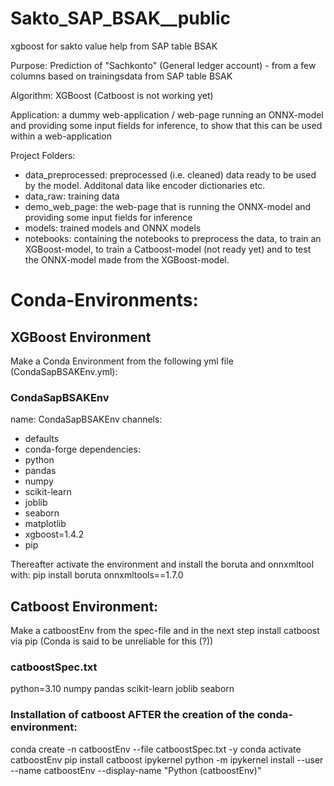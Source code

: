# Sakto_SAP_BSAK__public
xgboost for sakto value help from SAP table BSAK

Purpose:
Prediction of "Sachkonto" (General ledger account) - from a few columns based on trainingsdata from SAP table BSAK

Algorithm: 
XGBoost (Catboost is not working yet)

Application: 
a dummy web-application / web-page running an ONNX-model and providing some input fields for inference, to show that this can be used within a web-application

Project Folders:
+ data_preprocessed: preprocessed (i.e. cleaned) data ready to be used by the model. Additonal data like encoder dictionaries etc.
+ data_raw: training data
+ demo_web_page: the web-page that is running the ONNX-model and providing some input fields for inference
+ models: trained models and ONNX models
+ notebooks: containing the notebooks to preprocess the data, to train an XGBoost-model, to train a Catboost-model (not ready yet) and to test the ONNX-model made from the XGBoost-model.

# Conda-Environments:

## XGBoost Environment
Make a Conda Environment from the following yml file (CondaSapBSAKEnv.yml):
### CondaSapBSAKEnv
name: CondaSapBSAKEnv
channels:
  - defaults
  - conda-forge
dependencies:
  - python
  - pandas
  - numpy
  - scikit-learn
  - joblib
  - seaborn
  - matplotlib
  - xgboost=1.4.2
  - pip
  
Thereafter activate the environment and install the boruta and onnxmltool with: pip install boruta onnxmltools==1.7.0


## Catboost Environment:
Make a catboostEnv from the spec-file and in the next step install catboost via pip (Conda is said to be unreliable for this (?))
### catboostSpec.txt
python=3.10
numpy
pandas
scikit-learn
joblib
seaborn

### Installation of catboost AFTER the creation of the conda-environment:
conda create -n catboostEnv --file catboostSpec.txt -y
conda activate catboostEnv
pip install catboost ipykernel
python -m ipykernel install --user --name catboostEnv --display-name "Python (catboostEnv)"
